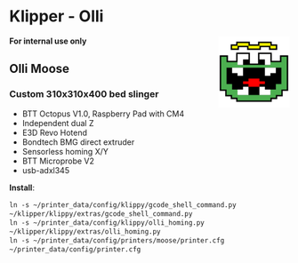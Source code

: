 # Klipper - Olli

<img align="right" width=128 src=".theme/sidebar-logo.svg" />

__For internal use only__

## Olli Moose

### Custom 310x310x400 bed slinger

- BTT Octopus V1.0, Raspberry Pad with CM4
- Independent dual Z
- E3D Revo Hotend
- Bondtech BMG direct extruder
- Sensorless homing X/Y
- BTT Microprobe V2
- usb-adxl345

__Install__: 
```
ln -s ~/printer_data/config/klippy/gcode_shell_command.py ~/klipper/klippy/extras/gcode_shell_command.py
ln -s ~/printer_data/config/klippy/olli_homing.py ~/klipper/klippy/extras/olli_homing.py
ln -s ~/printer_data/config/printers/moose/printer.cfg ~/printer_data/config/printer.cfg
```
